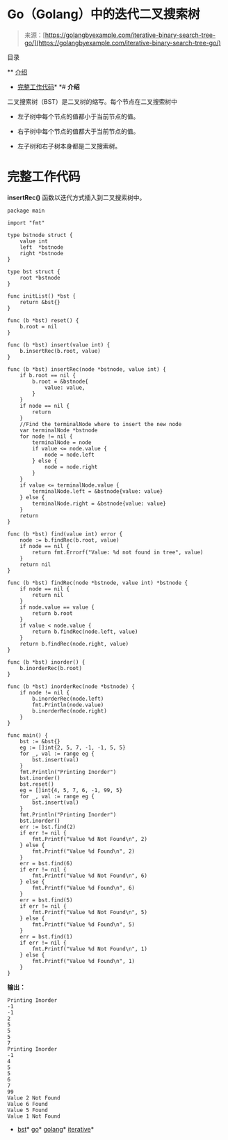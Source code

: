 <!--yml

分类：未分类

日期：2024-10-13 06:07:07

-->

# Go（Golang）中的迭代二叉搜索树

> 来源：[https://golangbyexample.com/iterative-binary-search-tree-go/](https://golangbyexample.com/iterative-binary-search-tree-go/)

目录

**   [介绍](#Introduction "Introduction")

+   [完整工作代码](#Full_Working_Code "Full Working Code")*  *# **介绍**

二叉搜索树（BST）是二叉树的缩写。每个节点在二叉搜索树中

+   左子树中每个节点的值都小于当前节点的值。

+   右子树中每个节点的值都大于当前节点的值。

+   左子树和右子树本身都是二叉搜索树。

# **完整工作代码**

**insertRec()** 函数以迭代方式插入到二叉搜索树中。

```
package main

import "fmt"

type bstnode struct {
    value int
    left  *bstnode
    right *bstnode
}

type bst struct {
    root *bstnode
}

func initList() *bst {
    return &bst{}
}

func (b *bst) reset() {
    b.root = nil
}

func (b *bst) insert(value int) {
    b.insertRec(b.root, value)
}

func (b *bst) insertRec(node *bstnode, value int) {
    if b.root == nil {
        b.root = &bstnode{
            value: value,
        }
    }
    if node == nil {
        return
    }
    //Find the terminalNode where to insert the new node
    var terminalNode *bstnode
    for node != nil {
        terminalNode = node
        if value <= node.value {
            node = node.left
        } else {
            node = node.right
        }
    }
    if value <= terminalNode.value {
        terminalNode.left = &bstnode{value: value}
    } else {
        terminalNode.right = &bstnode{value: value}
    }
    return
}

func (b *bst) find(value int) error {
    node := b.findRec(b.root, value)
    if node == nil {
        return fmt.Errorf("Value: %d not found in tree", value)
    }
    return nil
}

func (b *bst) findRec(node *bstnode, value int) *bstnode {
    if node == nil {
        return nil
    }
    if node.value == value {
        return b.root
    }
    if value < node.value {
        return b.findRec(node.left, value)
    }
    return b.findRec(node.right, value)
}

func (b *bst) inorder() {
    b.inorderRec(b.root)
}

func (b *bst) inorderRec(node *bstnode) {
    if node != nil {
        b.inorderRec(node.left)
        fmt.Println(node.value)
        b.inorderRec(node.right)
    }
}

func main() {
    bst := &bst{}
    eg := []int{2, 5, 7, -1, -1, 5, 5}
    for _, val := range eg {
        bst.insert(val)
    }
    fmt.Println("Printing Inorder")
    bst.inorder()
    bst.reset()
    eg = []int{4, 5, 7, 6, -1, 99, 5}
    for _, val := range eg {
        bst.insert(val)
    }
    fmt.Println("Printing Inorder")
    bst.inorder()
    err := bst.find(2)
    if err != nil {
        fmt.Printf("Value %d Not Found\n", 2)
    } else {
        fmt.Printf("Value %d Found\n", 2)
    }
    err = bst.find(6)
    if err != nil {
        fmt.Printf("Value %d Not Found\n", 6)
    } else {
        fmt.Printf("Value %d Found\n", 6)
    }
    err = bst.find(5)
    if err != nil {
        fmt.Printf("Value %d Not Found\n", 5)
    } else {
        fmt.Printf("Value %d Found\n", 5)
    }
    err = bst.find(1)
    if err != nil {
        fmt.Printf("Value %d Not Found\n", 1)
    } else {
        fmt.Printf("Value %d Found\n", 1)
    }
}
```

**输出：**

```
Printing Inorder
-1
-1
2
5
5
5
7
Printing Inorder
-1
4
5
5
6
7
99
Value 2 Not Found
Value 6 Found
Value 5 Found
Value 1 Not Found
```

+   [bst](https://golangbyexample.com/tag/bst/)*   [go](https://golangbyexample.com/tag/go/)*   [golang](https://golangbyexample.com/tag/golang/)*   [iterative](https://golangbyexample.com/tag/iterative/)*

